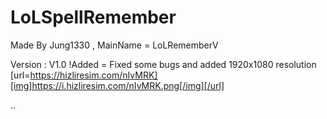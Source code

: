 # LoLSpellRemember
Made By Jung1330 , MainName = LoLRememberV



Version : V1.0
!Added = Fixed some bugs and added 1920x1080 resolution
[url=https://hizliresim.com/nIvMRK][img]https://i.hizliresim.com/nIvMRK.png[/img][/url]

..
